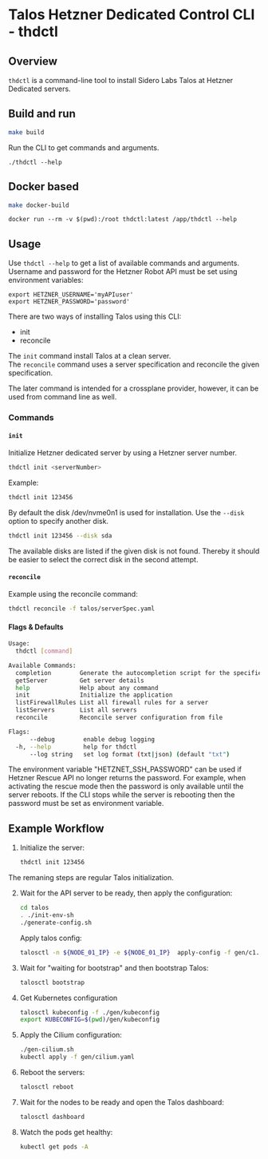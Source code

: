 # Talos Hetzner Dedicated Control CLI - thdctl

## Overview

`thdctl` is a command-line tool to install Sidero Labs Talos at Hetzner Dedicated servers.

## Build and run

```sh
make build
```

Run the CLI to get commands and arguments.
```
./thdctl --help
```


## Docker based

```sh
make docker-build
```

```
docker run --rm -v $(pwd):/root thdctl:latest /app/thdctl --help
```

## Usage

Use `thdctl --help` to get a list of available commands and arguments.  
Username and password for the Hetzner Robot API must be set using environment variables:
```
export HETZNER_USERNAME='myAPIuser'
export HETZNER_PASSWORD='password'
```

There are two ways of installing Talos using this CLI:  

* init
* reconcile

The `init` command install Talos at a clean server.  
The `reconcile` command uses a server specification and reconcile the given specification. 

The later command is intended for a crossplane provider, however, it can be used from command line as well.  

### Commands

#### `init`

Initialize Hetzner dedicated server by using a Hetzner server number.

```sh
thdctl init <serverNumber>
```

Example:

```sh
thdctl init 123456
```

By default the disk /dev/nvme0n1 is used for installation. Use the `--disk` option to specify another disk. 
```sh
thdctl init 123456 --disk sda
```
The available disks are listed if the given disk is not found. Thereby it should be easier to select the correct disk in the second attempt. 


#### `reconcile`

Example using the reconcile command: 

```sh
thdctl reconcile -f talos/serverSpec.yaml
```


#### Flags & Defaults

```sh
Usage:
  thdctl [command]

Available Commands:
  completion        Generate the autocompletion script for the specified shell
  getServer         Get server details
  help              Help about any command
  init              Initialize the application
  listFirewallRules List all firewall rules for a server
  listServers       List all servers
  reconcile         Reconcile server configuration from file

Flags:
      --debug        enable debug logging
  -h, --help         help for thdctl
      --log string   set log format (txt|json) (default "txt")
```

The environment variable "HETZNET_SSH_PASSWORD" can be used if Hetzner Rescue API no longer returns the password. For example, when activating the rescue mode then the password is only available until the server reboots. If the CLI stops while the server is rebooting then the password must be set as environment variable.

## Example Workflow

1. Initialize the server:

    ```sh
    thdctl init 123456
    ```

The remaning steps are regular Talos initialization.  

2. Wait for the API server to be ready, then apply the configuration:

    ```sh
    cd talos
    . ./init-env-sh
    ./generate-config.sh
    ```

    Apply talos config:

    ```sh
    talosctl -n ${NODE_01_IP} -e ${NODE_01_IP}  apply-config -f gen/c1.yaml --insecure
    ```

3. Wait for "waiting for bootstrap" and then bootstrap Talos:

    ```sh
    talosctl bootstrap
    ```

4. Get Kubernetes configuration
    ```sh
    talosctl kubeconfig -f ./gen/kubeconfig
    export KUBECONFIG=$(pwd)/gen/kubeconfig
    ```

5. Apply the Cilium configuration:

    ```sh
    ./gen-cilium.sh
    kubectl apply -f gen/cilium.yaml
    ```

6. Reboot the servers:

    ```sh
    talosctl reboot
    ```

7. Wait for the nodes to be ready and open the Talos dashboard:

    ```sh
    talosctl dashboard
    ```

8. Watch the pods get healthy:

    ```sh
    kubectl get pods -A
    ```

